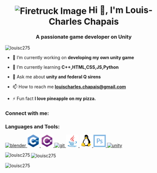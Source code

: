 <h1 align="center">
  <img src="https://www.piercemfg.com/hs-fs/hubfs/Blog/What%20is%20a%20Quint%20Fire%20Truck/Banner-pierce-quint-fire-truck-image.jpg?width=1720&name=Banner-pierce-quint-fire-truck-image.jpg" alt="Firetruck Image" style="vertical-align: middle" />
  Hi 👋, I'm Louis-Charles Chapais
</h1>


<h3 align="center">A passionate game developer on Unity</h3>

<p align="left"> <img src="https://komarev.com/ghpvc/?username=louisc275&label=Profile%20views&color=0e75b6&style=flat" alt="louisc275" /> </p>

- 🔭 I’m currently working on **developing my own unity game**

- 🌱 I’m currently learning **C++,HTML,CSS,JS,Python**

- 💬 Ask me about **unity and federal Q sirens**

- 📫 How to reach me **louischarles.chapais@gmail.com**

- ⚡ Fun fact **I love pineapple on my pizza.**

<h3 align="left">Connect with me:</h3>
<p align="left">
</p>

<h3 align="left">Languages and Tools:</h3>
<p align="left"> <a href="https://www.blender.org/" target="_blank" rel="noreferrer"> <img src="https://download.blender.org/branding/community/blender_community_badge_white.svg" alt="blender" width="40" height="40"/> </a> <a href="https://www.w3schools.com/cpp/" target="_blank" rel="noreferrer"> <img src="https://raw.githubusercontent.com/devicons/devicon/master/icons/cplusplus/cplusplus-original.svg" alt="cplusplus" width="40" height="40"/> </a> <a href="https://www.w3schools.com/cs/" target="_blank" rel="noreferrer"> <img src="https://raw.githubusercontent.com/devicons/devicon/master/icons/csharp/csharp-original.svg" alt="csharp" width="40" height="40"/> </a> <a href="https://git-scm.com/" target="_blank" rel="noreferrer"> <img src="https://www.vectorlogo.zone/logos/git-scm/git-scm-icon.svg" alt="git" width="40" height="40"/> </a> <a href="https://www.java.com" target="_blank" rel="noreferrer"> <img src="https://raw.githubusercontent.com/devicons/devicon/master/icons/java/java-original.svg" alt="java" width="40" height="40"/> </a> <a href="https://www.linux.org/" target="_blank" rel="noreferrer"> <img src="https://raw.githubusercontent.com/devicons/devicon/master/icons/linux/linux-original.svg" alt="linux" width="40" height="40"/> </a> <a href="https://www.photoshop.com/en" target="_blank" rel="noreferrer"> <img src="https://raw.githubusercontent.com/devicons/devicon/master/icons/photoshop/photoshop-line.svg" alt="photoshop" width="40" height="40"/> </a> <a href="https://unity.com/" target="_blank" rel="noreferrer"> <img src="https://www.vectorlogo.zone/logos/unity3d/unity3d-icon.svg" alt="unity" width="40" height="40"/> </a> </p>

<p><img align="left" src="https://github-readme-stats.vercel.app/api/top-langs?username=louisc275&show_icons=true&locale=en&layout=compact" alt="louisc275" /></p>

<p>&nbsp;<img align="center" src="https://github-readme-stats.vercel.app/api?username=louisc275&show_icons=true&locale=en" alt="louisc275" /></p>

<p><img align="center" src="https://github-readme-streak-stats.herokuapp.com/?user=louisc275&" alt="louisc275" /></p>
